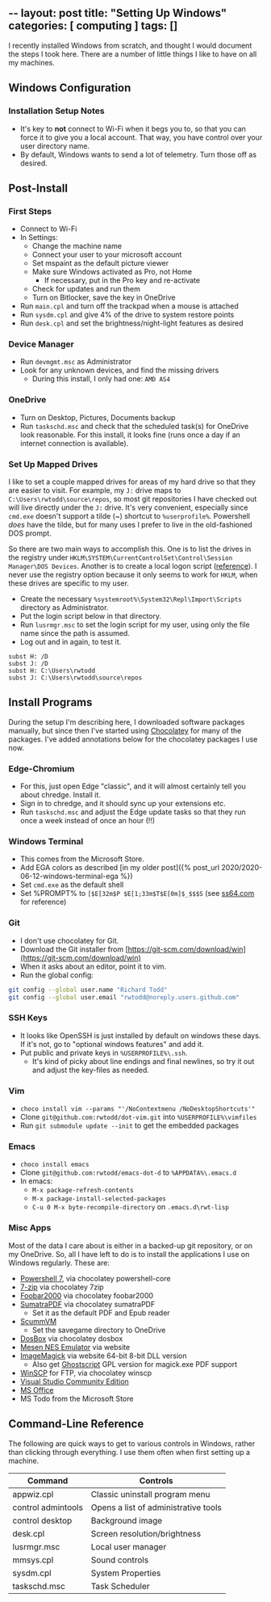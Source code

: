 --
layout: post
title: "Setting Up Windows"
categories: [ computing ]
tags: []
---

I recently installed Windows from scratch, and thought I
would document the steps I took here.  There are a number of little things I
like to have on all my machines.

## Windows Configuration ##

### Installation Setup Notes ###

- It's key to **not** connect to Wi-Fi when it begs you to, so that you can
  force it to give you a local account.  That way, you have control over your
  user directory name.
- By default, Windows wants to send a lot of telemetry.  Turn those off as
  desired.

## Post-Install  ##

### First Steps ###

- Connect to Wi-Fi
- In Settings:
  - Change the machine name
  - Connect your user to your microsoft account
  - Set mspaint as the default picture viewer
  - Make sure Windows activated as Pro, not Home
	- If necessary, put in the Pro key and re-activate
  - Check for updates and run them
  - Turn on Bitlocker, save the key in OneDrive
- Run `main.cpl` and turn off the trackpad when a mouse is attached
- Run `sysdm.cpl` and give 4% of the drive to system restore points
- Run `desk.cpl` and set the brightness/night-light features as desired

### Device Manager ###

- Run `devmgmt.msc` as Administrator
- Look for any unknown devices, and find the missing drivers
  - During this install, I only had one: `AMD AS4`

### OneDrive ###

- Turn on Desktop, Pictures, Documents backup
- Run `taskschd.msc` and check that the scheduled task(s) for OneDrive look
  reasonable.  For this install, it looks fine (runs once a day if an
  internet connection is available).
  
### Set Up Mapped Drives ###

I like to set a couple mapped drives for areas of my hard drive so that they
are easier to visit.  For example, my `J:` drive maps to
`C:\Users\rwtodd\source\repos`, so most git repositories I have checked out
will live directly under the `J:` drive.  It's very convenient, especially
since `cmd.exe` doesn't support a tilde (~) shortcut to `%userprofile%`.
Powershell *does* have the tilde, but for many uses I prefer to live in the
old-fashioned DOS prompt.

So there are two main ways to accomplish this.  One is to list the drives in
the registry under `HKLM\SYSTEM\CurrentControlSet\Control\Session Manager\DOS
Devices`.  Another is to create a local logon script
([reference](https://support.microsoft.com/en-us/help/324803/how-to-assign-a-logon-script-to-a-profile-for-a-local-user-in-windows)).
I never use the registry option because it only seems to work for `HKLM`,
when these drives are specific to my user.

- Create the necessary `%systemroot%\System32\Repl\Import\Scripts` 
  directory as Administrator.
- Put the login script below in that directory.
- Run `lusrmgr.msc` to set the login script for my user, using only the file
  name since the path is assumed.
- Log out and in again, to test it.

``` batchfile
subst H: /D
subst J: /D
subst H: C:\Users\rwtodd
subst J: C:\Users\rwtodd\source\repos
```

## Install Programs ##

During the setup I'm describing here, I downloaded software packages
manually, but since then I've started using
[Chocolatey](https://chocolatey.org/) for many of the packages.
I've added annotations below for the chocolatey packages I use now.

### Edge-Chromium ###

- For this, just open Edge "classic", and it will almost certainly tell you
  about chredge.  Install it.
- Sign in to chredge, and it should sync up your extensions etc.
- Run `taskschd.msc` and adjust the Edge update tasks so that they run once a
  week instead of once an hour (!!)
  
### Windows Terminal ###

- This comes from the Microsoft Store.
- Add EGA colors as described
  [in my older post]({% post_url 2020/2020-06-12-windows-terminal-ega %})
- Set `cmd.exe` as the default shell
- Set %PROMPT% to `[$E[32m$P $E[1;33m$T$E[0m]$_$$$S` (see
  [ss64.com](https://ss64.com/nt/prompt.html) for reference)

### Git ###

- I don't use chocolatey for Git.
- Download the Git installer from
  [https://git-scm.com/download/win](https://git-scm.com/download/win)
- When it asks about an editor, point it to vim.
- Run the global config:

``` bash
git config --global user.name "Richard Todd"
git config --global user.email "rwtodd@noreply.users.github.com"
```

### SSH Keys ###

- It looks like OpenSSH is just installed by default on windows these
  days.  If it's not, go to "optional windows features" and add it.
- Put public and private keys in `%USERPROFILE%\.ssh`.
  - It's kind of picky about line endings and final newlines, so try it out
    and adjust the key-files as needed.

### Vim ###

- `choco install vim --params "'/NoContextmenu /NoDesktopShortcuts'"`
- Clone `git@github.com:rwtodd/dot-vim.git` into `%USERPROFILE%\vimfiles`
- Run `git submodule update --init` to get the embedded packages

### Emacs ###

- `choco install emacs`
- Clone `git@github.com:rwtodd/emacs-dot-d` to `%APPDATA%\.emacs.d`
- In emacs:
  - `M-x package-refresh-contents`
  - `M-x package-install-selected-packages`
  - `C-u 0 M-x byte-recompile-directory` on `.emacs.d\rwt-lisp`

### Misc Apps ###

Most of the data I care about is either in a backed-up git repository, or on
my OneDrive. So, all I have left to do is to install the applications I use
on Windows regularly.  These are:

- [Powershell 7](https://github.com/PowerShell/PowerShell/releases), via chocolatey powershell-core
- [7-zip](https://www.7-zip.org/) via chocolatey 7zip
- [Foobar2000](https://foobar2000.org) via chocolatey foobar2000
- [SumatraPDF](https://www.sumatrapdfreader.org/) via chocolatey sumatraPDF
  - Set it as the default PDF and Epub reader
- [ScummVM](https://www.scummvm.org/)
  - Set the savegame directory to OneDrive
- [DosBox](https://www.dosbox.com/) via chocolatey dosbox
- [Mesen NES Emulator](https://mesen.ca/) via website
- [ImageMagick](https://imagemagick.org/index.php) via website
  64-bit 8-bit DLL version
  - Also get [Ghostscript](https://www.ghostscript.com/) GPL version 
	for magick.exe PDF support
- [WinSCP](https://winscp.net/eng/index.php) for FTP, via chocolatey winscp
- [Visual Studio Community Edition](https://visualstudio.microsoft.com/)
- [MS Office](https://office.com)
- MS Todo from the Microsoft Store

## Command-Line Reference ##

The following are quick ways to get to various controls in Windows, rather
than clicking through everything.  I use them often when first setting up a
machine.

| Command            | Controls                             |
|--------------------|--------------------------------------|
| appwiz.cpl         | Classic uninstall program menu       |
| control admintools | Opens a list of administrative tools |
| control desktop    | Background image                     |
| desk.cpl           | Screen resolution/brightness         |
| lusrmgr.msc        | Local user manager                   |
| mmsys.cpl          | Sound controls                       |
| sysdm.cpl          | System Properties                    |
| taskschd.msc       | Task Scheduler                       |


<!-- Local Variables: -->
<!-- fill-column: 77 -->
<!-- End: -->

